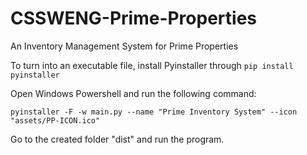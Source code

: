 # CSSWENG-Prime-Properties
An Inventory Management System for Prime Properties


To turn into an executable file, install Pyinstaller through `pip install pyinstaller`

Open Windows Powershell and run the following command:
```
pyinstaller -F -w main.py --name "Prime Inventory System" --icon "assets/PP-ICON.ico"
```
Go to the created folder "dist" and run the program.
